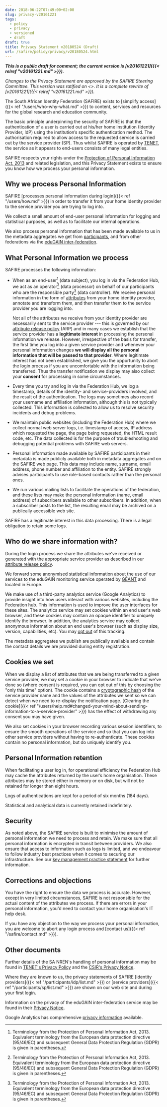 ```yaml
---
date: 2018-06-22T07:49:00+02:00
slug: privacy-v20161221
tags:
  - policy
  - privacy
  - versioned
  - draft
draft: true
title: Privacy Statement v20180524 (Draft)
url: /safire/policy/privacy/v20180524.html
---
```


_**This is a public draft for comment; the current version is [v20161221]({{< relref "v20161221.md" >}}).**_

_Changes to the Privacy Statement are approved by the SAFIRE Steering Committee. This version was ratified on <>. It is a complete rewrite of [v20161221]({{< relref "v20161221.md" >}})._

The South African Identity Federation (SAFIRE) exists to
[simplify access]({{< ref "/users/who-why-what.md" >}}) to content,
services and resources for the global research and education community.

The basic principle underpinning the security of SAFIRE is that the
authentication of a user is carried out at his/her home institution
(Identity Provider, IdP) using the institution’s specific authentication
method. The authorisation required to allow access to the requested
service is carried out by the service provider (SP). Thus whilst SAFIRE
is operated by [TENET](https://www.tenet.ac.za/), the service as it
appears to end-users consists of many legal entities.

SAFIRE respects your rights under the [Protection of Personal Information
Act, 2013](http://www.justice.gov.za/inforeg/) and related legislation,
and this Privacy Statement exists to ensure you know how we process
your personal information.

## Why we process Personal Information

SAFIRE [processes personal information during login]({{< ref "/users/how.md" >}})
in order to transfer it from your home identity provider to the
service provider you are trying to log into.

We collect a small amount of end-user personal information for
logging and statistical purposes, as well as to facilitate our internal
operations.

We also process personal information that has been made available to us
in the metadata aggregates we get from [participants](/participants/),
and from other federations via the [eduGAIN inter-federation](https://edugain.org/).

## What Personal Information we process

SAFIRE processes the following information:

  * When as an end-user[^POPI] \(data subject), you log in via the
    Federation Hub, we act as an operator[^POPI] \(data processor) on
    behalf of our participants who are the responsible party[^POPI] \(data
    controller). We receive personal information in the
    form of [attributes](/technical/attributes/)
    from your home identity provider, annotate and transform
    them, and then transfer them to the service provider you are logging into.

    Not all of the attributes we receive from your identity provider
    are necessarily sent to the service provider --- this is governed
    by our [attribute release policy](/safire/policy/arp/) (ARP) and in
    many cases we establish that the service provider has a **legitimate
    interest** in processing the personal information we release. However,
    irrespective of the basis for transfer, the first time you log into a
    given service provider and whenever your personal information changes
    **we will display all the personal information that will be passed to
    that provider**. Where legitimate interest has not been established,
    we give you the opportunity to abort the login process if you are
    uncomfortable with the information being transferred. Thus the transfer
    notification we display may also collect your **consent** for
    processing in some circumstances.

  * Every time you try and log in via the Federation Hub, we log a
    timestamp, details of the identity- and service-providers involved,
    and the result of the authentication. The logs may sometimes also
    record your username and affiliation information, although this is
    not typically collected. This information is collected to allow us
    to resolve security incidents and debug problems.

  * We maintain public websites (including the Federation Hub) where we
    collect normal web server logs, i.e. timestamp of access, IP address
    which requested the page, the page being requested, the HTML result
    code, etc. The data collected is for the purpose of troubleshooting
    and debugging potential problems with SAFIRE web servers.

  * Personal information made available by SAFIRE participants in their
    metadata is made publicly available both in metadata aggregates
    and on the SAFIRE web page. This data may include name, surname,
    email address, phone number and affiliation to the entity. SAFIRE
    strongly advises participants to use role-based contacts rather than
    the personal ones.

  * We run various mailing lists to facilitate the operations of the
    federation, and these lists may make the personal information (name,
    email address) of subscribers available to other subscribers. In
    addition, when a subscriber posts to the list, the resulting email
    may be archived on a publically accessible web site.

SAFIRE has a legitimate interest in this data processing. There is a
legal obligation to retain some logs.

## Who do we share information with?

During the login process we share the attributes we've received or
generated with the appropriate service provider as described in our
[attribute release policy](/safire/policy/arp/).

We forward some anonymised statistical information about the use of
our services to the eduGAIN monitoring service operated by
[GÉANT](https://www.geant.org/) and located in Europe.

We make use of a third-party analytics service (Google Analytics)
to provide insight into how users interact with various websites,
including the Federation hub. This information is used to improve the
user interfaces for these sites. The analytics service may set cookies
within an end user's web browser, and these cookies may contain an
opaque identifier to uniquely identify the browser. In addition,
the analytics service may collect anonymous information about an
end user's browser (such as display size, version, capabilities,
etc). You may [opt out](https://tools.google.com/dlpage/gaoptout)
of this tracking.

The metadata aggregates we publish are publically available and contain
the contact details we are provided during entity registration.

## Cookies we set

When we display a list of attributes that we are being transferred to
a given service provider, we may set a cookie in your browser to
indicate that we've done so (where consent is required, you can opt
out of this by choosing the "only this time" option). The cookie contains
a [cryptographic hash](https://simple.wikipedia.org/wiki/Cryptographic_hash_function)
of the service provider name and the values of the attributes we sent so we
can detect when we need to re-display the notification page. [Clearing the
cookie]({{< ref "/users/help.md#changed-your-mind-about-sending-information-to-a-service-provider" >}})
has the effect of withdrawing any consent you may have given.

We also set cookies in your browser recording various session
identifiers, to ensure the smooth operations of the service and
so that you can log into other service providers without having
to re-authenticate. These cookies contain no personal information,
but do uniquely identify you.

## Personal Information retention

When facilitating a user log in, for operational efficiency the
Federation Hub may cache the attributes returned by the user’s home
organisation. These attributes may be stored either in memory or on disk,
but will not be retained for longer than eight hours.

Logs of authentications are kept for a period of six months (184 days).

Statistical and analytical data is currently retained indefinitely.

## Security

As noted above, the SAFIRE service is built to minimise the amount
of personal information we need to process and retain. We make
sure that all personal information is encrypted in transit between
providers. We also ensure that access to information such as logs is
limited, and we endeavour to follow industry best practices when it
comes to securing our infrastructure. See our [key management practice
statement](/safire/policy/kmps/) for further information.

## Corrections and objections

You have the right to ensure the data we process is accurate.
However, except in very limited circumstances, SAFIRE is not
responsible for the actual content of the attributes we process.
If there are errors in your personal information, you'd need to
contact your home organisation's IT help desk.

If you have any objection to the way we process your personal information,
you are welcome to abort any login process and [contact us]({{< ref
"/safire/contact.md" >}}).

## Other documents

Further details of the SA NREN's handling of
personal information may be found in [TENET's Privacy
Policy](http://www.tenet.ac.za/doc/privacypolicy.pdf) and the [CSIR's
Privacy Notice](https://www.csir.co.za/node/2219).

Where they are known to us, the privacy statements of SAFIRE [identity providers]({{<
ref "/participants/idp/list.md" >}}) or [service providers]({{< ref
"/participants/sp/list.md" >}}) are shown on our web site and during
your first login.

Information on the privacy of the eduGAIN inter-federation service may
be found in their [Privacy Notice](https://edugain.org/privacy/).

Google Analytics has comprehensive
[privacy information](https://support.google.com/analytics/answer/6004245) available.

[^POPI]: Terminology from the Protection of Personal Information Act, 2013. Equivalent terminology from the European data protection directive (95/46/EC) and subsequent General Data Protection Regulation (GDPR) is given in parentheses.
